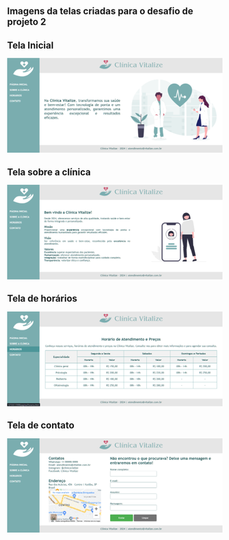 ## Imagens da telas criadas para o desafio de projeto 2 

## Tela Inicial
![Tela Inicial](imagens/tela-inicial.png)

## Tela sobre a clínica
![Tela Inicial](imagens/tela-sobre.png)

## Tela de horários 
![Tela Inicial](imagens/tela-horarios.png)

## Tela de contato
![Tela Inicial](imagens/tela-contato.png)